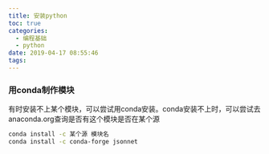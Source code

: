 ```yaml
---
title: 安装python
toc: true
categories:
  - 编程基础
  - python
date: 2019-04-17 08:55:46
tags:
---
```






### 用conda制作模块

有时安装不上某个模块，可以尝试用conda安装。conda安装不上时，可以尝试去anaconda.org查询是否有这个模块是否在某个源

```bash
conda install -c 某个源 模块名
conda install -c conda-forge jsonnet
```